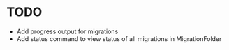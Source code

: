 # TODO

* Add progress output for migrations
* Add status command to view status of all migrations in MigrationFolder
